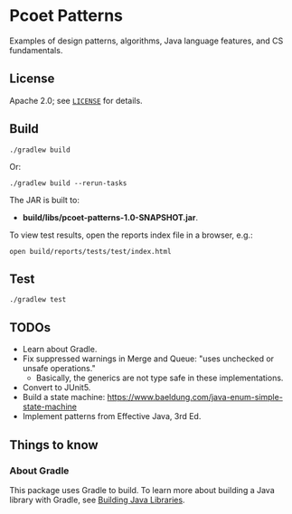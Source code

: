 # Pcoet Patterns

Examples of design patterns, algorithms, Java language features, and CS fundamentals.

## License

Apache 2.0; see [`LICENSE`](LICENSE) for details.

## Build

    ./gradlew build

Or:

    ./gradlew build --rerun-tasks
    
The JAR is built to:
 
 * **build/libs/pcoet-patterns-1.0-SNAPSHOT.jar**.

To view test results, open the reports index file in a browser, e.g.:

    open build/reports/tests/test/index.html

## Test

    ./gradlew test

## TODOs
* Learn about Gradle.
* Fix suppressed warnings in Merge and Queue: "uses unchecked or unsafe operations."
  * Basically, the generics are not type safe in these implementations.
* Convert to JUnit5.
* Build a state machine: https://www.baeldung.com/java-enum-simple-state-machine
* Implement patterns from Effective Java, 3rd Ed.
  
## Things to know

### About Gradle

This package uses Gradle to build. To learn more about building a Java library with Gradle, see [Building Java Libraries](https://guides.gradle.org/building-java-libraries/).
